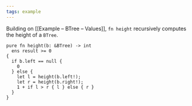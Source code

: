 ```yaml
---
tags: example
---
```


Building on [[Example – BTree – Values]], `fn height` recursively computes the height of a `BTree`.

```{.mist .numberLines offset="19"}
pure fn height(b: &BTree) -> int
  ens result >= 0
{
  if b.left == null {
    0
  } else {
    let l = height(b.left!);
    let r = height(b.right!);
    1 + if l > r { l } else { r }
  }
}
```